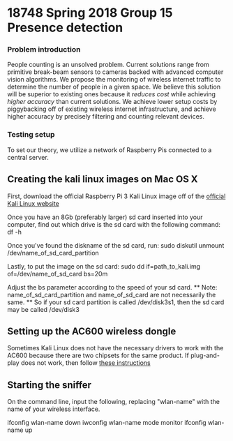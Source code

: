 # 18748 Spring 2018 Group 15 Presence detection

### Problem introduction
People counting is an unsolved problem.  Current solutions range from primitive break-beam sensors to cameras backed with advanced computer vision algorithms.  We propose the monitoring of wireless internet traffic to determine the number of people in a given space. We believe this solution will be superior to existing ones because it *reduces cost* while achieving *higher accuracy* than current solutions.  We achieve lower setup costs by piggybacking off of existing wireless internet infrastructure, and achieve higher accuracy by precisely filtering and counting relevant devices.

### Testing setup
To set our theory, we utilize a network of Raspberry Pis connected to a central server.

## Creating the kali linux images on Mac OS X

First, download the official Raspberry Pi 3 Kali Linux image off of the [official Kali Linux website](https://docs.kali.org/kali-on-arm/install-kali-linux-arm-raspberry-pi)

Once you have an 8Gb (preferably larger) sd card inserted into your computer, find out which drive is the sd card with the following command:
df -h

Once you've found the diskname of the sd card, run:
sudo diskutil unmount /dev/name_of_sd_card_partition

Lastly, to put the image on the sd card:
sudo dd if=path_to_kali.img of=/dev/name_of_sd_card bs=20m

Adjust the bs parameter according to the speed of your sd card.
** Note: name_of_sd_card_partition and name_of_sd_card are not necessarily the same. ** So if your sd card partition is called /dev/disk3s1, then the sd card may be called /dev/disk3

## Setting up the AC600 wireless dongle

Sometimes Kali Linux does not have the necessary drivers to work with the AC600 because there are two chipsets for the same product. If plug-and-play does not work, then follow [these instructions](https://medium.com/@honsontran/installing-tp-link-archer-t2uh-ac600-on-vmware-for-kali-linux-4fa2db52cd69) 


## Starting the sniffer

On the command line, input the following, replacing "wlan-name" with the name of your wireless interface.

ifconfig wlan-name down
iwconfig wlan-name mode monitor
ifconfig wlan-name up

